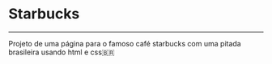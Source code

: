# Starbucks
***
 Projeto de uma página para o famoso café starbucks com uma pitada brasileira  usando html e css:brazil:
